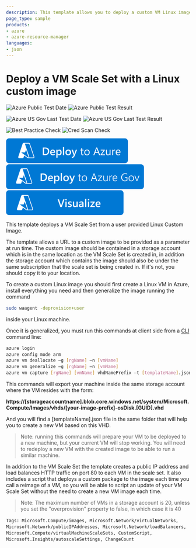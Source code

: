 ```yaml
---
description: This template allows you to deploy a custom VM Linux image inside an Scale Set. These VMs are behind a load balancer with HTTP load balancing (by default on port 80). The example uses a custom script to do the application deployment and update, you may have to provide your custom script for your own update procedure. You will have to provide a generalized image of your VM in the same subscription and region where you create the VMSS.
page_type: sample
products:
- azure
- azure-resource-manager
languages:
- json
---
```

# Deploy a VM Scale Set with a Linux custom image

![Azure Public Test Date](https://azurequickstartsservice.blob.core.windows.net/badges/quickstarts/microsoft.compute/vmss-linux-customimage-autoscale/PublicLastTestDate.svg)
![Azure Public Test Result](https://azurequickstartsservice.blob.core.windows.net/badges/quickstarts/microsoft.compute/vmss-linux-customimage-autoscale/PublicDeployment.svg)

![Azure US Gov Last Test Date](https://azurequickstartsservice.blob.core.windows.net/badges/quickstarts/microsoft.compute/vmss-linux-customimage-autoscale/FairfaxLastTestDate.svg)
![Azure US Gov Last Test Result](https://azurequickstartsservice.blob.core.windows.net/badges/quickstarts/microsoft.compute/vmss-linux-customimage-autoscale/FairfaxDeployment.svg)

![Best Practice Check](https://azurequickstartsservice.blob.core.windows.net/badges/quickstarts/microsoft.compute/vmss-linux-customimage-autoscale/BestPracticeResult.svg)
![Cred Scan Check](https://azurequickstartsservice.blob.core.windows.net/badges/quickstarts/microsoft.compute/vmss-linux-customimage-autoscale/CredScanResult.svg)

[![Deploy To Azure](https://raw.githubusercontent.com/Azure/azure-quickstart-templates/master/1-CONTRIBUTION-GUIDE/images/deploytoazure.svg?sanitize=true)](https://portal.azure.com/#create/Microsoft.Template/uri/https%3A%2F%2Fraw.githubusercontent.com%2FAzure%2Fazure-quickstart-templates%2Fmaster%2Fquickstarts%2Fmicrosoft.compute%2Fvmss-linux-customimage-autoscale%2Fazuredeploy.json)
[![Deploy To Azure US Gov](https://raw.githubusercontent.com/Azure/azure-quickstart-templates/master/1-CONTRIBUTION-GUIDE/images/deploytoazuregov.svg?sanitize=true)](https://portal.azure.us/#create/Microsoft.Template/uri/https%3A%2F%2Fraw.githubusercontent.com%2FAzure%2Fazure-quickstart-templates%2Fmaster%2Fquickstarts%2Fmicrosoft.compute%2Fvmss-linux-customimage-autoscale%2Fazuredeploy.json)
[![Visualize](https://raw.githubusercontent.com/Azure/azure-quickstart-templates/master/1-CONTRIBUTION-GUIDE/images/visualizebutton.svg?sanitize=true)](http://armviz.io/#/?load=https%3A%2F%2Fraw.githubusercontent.com%2FAzure%2Fazure-quickstart-templates%2Fmaster%2Fquickstarts%2Fmicrosoft.compute%2Fvmss-linux-customimage-autoscale%2Fazuredeploy.json)

This template deploys a VM Scale Set from a user provided Linux Custom Image.

The template allows a URL to a custom image to be provided as a parameter at run time. The custom image should be contained in a storage account which is in the same location as the VM Scale Set is created in, in addition the storage account which contains the image should also be under the same subscription that the scale set is being created in. If it's not, you should copy it to your location.

To create a custom Linux image you should first create a Linux VM in Azure, install everything you need and then generalize the image running the command

```bash
sudo waagent -deprovision+user
```

inside your Linux machine.

Once it is generalized, you must run this commands at client side from a [CLI](https://docs.microsoft.com/azure/xplat-cli-install) command line:

```bash
azure login
azure config mode arm
azure vm deallocate –g [rgName] –n [vmName]
azure vm generalize –g [rgName] –n [vmName]
azure vm capture [rgName] [vmName] vhdNamePrefix –t [templateName].json
```

This commands will export your machine inside the same storage account where the VM resides with the form:

**https://[storageaccountname].blob.core.windows.net/system/Microsoft.Compute/Images/vhds/[your-image-prefix]-osDisk.[GUID].vhd**

And you will find a [templateName].json file in the same folder that will help you to create a new VM based on this VHD.

>Note: running this commands will prepare your VM to be deployed to a new machine, but your current VM will stop working. You will need to redeploy a new VM with the created image to be able to run a similar machine.

In addition to the VM Scale Set the template creates a public IP address and load balances HTTP traffic on port 80 to each VM in the scale set. It also includes a script that deploys a custom package to the image each time you call a reimage of a VM, so you will be able to script an update of your VM Scale Set without the need to create a new VM image each time.

>Note: The maximum number of VMs in a storage account is 20, unless you set the "overprovision" property to false, in which case it is 40

`Tags: Microsoft.Compute/images, Microsoft.Network/virtualNetworks, Microsoft.Network/publicIPAddresses, Microsoft.Network/loadBalancers, Microsoft.Compute/virtualMachineScaleSets, CustomScript, Microsoft.Insights/autoscaleSettings, ChangeCount`
